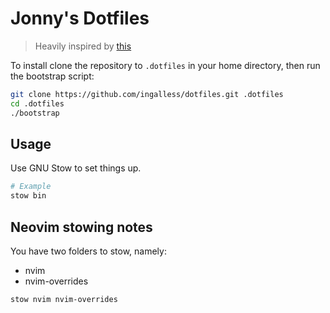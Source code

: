 # Jonny's Dotfiles

> Heavily inspired by [this](https://github.com/freekmurze/dotfiles)

To install clone the repository to `.dotfiles` in your home directory, then run the bootstrap script:

```sh
git clone https://github.com/ingalless/dotfiles.git .dotfiles
cd .dotfiles
./bootstrap
```

## Usage

Use GNU Stow to set things up.
```bash
# Example
stow bin
```

## Neovim stowing notes

You have two folders to stow, namely:
* nvim
* nvim-overrides

```bash
stow nvim nvim-overrides
```
